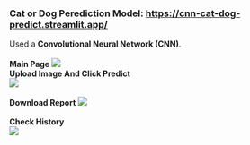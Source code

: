 ### Cat or Dog Perediction Model: https://cnn-cat-dog-predict.streamlit.app/
Used a <b>Convolutional Neural Network (CNN)</b>.
<br>
<br>
<b>Main Page</b>
<image src="Image/1.png">
<br>
<b>Upload Image And Click Predict </b>
<br>
<image src="Image/2.png">
<br>
<br>
<b>Download Report</b>
<image src="Image/3.png">
<br>
<br>
<b>Check History</b>
<br>
<image src="Image/4.png">
